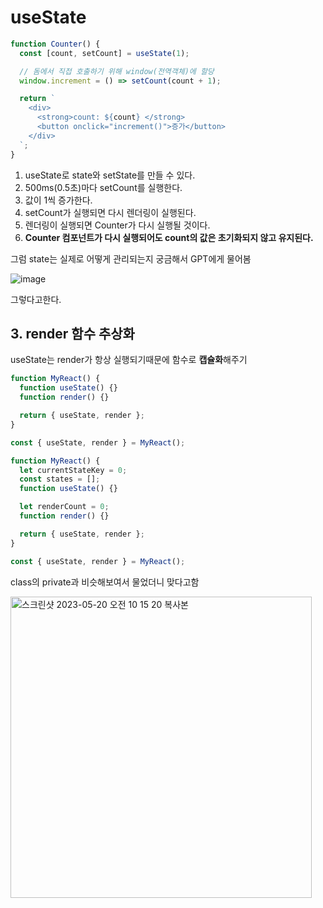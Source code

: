 # useState

```jsx
function Counter() {
  const [count, setCount] = useState(1);

  // 돔에서 직접 호출하기 위해 window(전역객체)에 할당
  window.increment = () => setCount(count + 1);

  return `
    <div>
      <strong>count: ${count} </strong>
      <button onclick="increment()">증가</button>
    </div>
  `;
}
```

1. useState로 state와 setState를 만들 수 있다.
2. 500ms(0.5초)마다 setCount를 실행한다.
3. 값이 1씩 증가한다.
4. setCount가 실행되면 다시 렌더링이 실행된다.
5. 렌더링이 실행되면 Counter가 다시 실행될 것이다.
6. **Counter 컴포넌트가 다시 실행되어도 count의 값은 초기화되지 않고 유지된다.**

그럼 state는 실제로 어떻게 관리되는지 궁금해서 GPT에게 물어봄

![image](https://github.com/codesquad-fe-book-study/web-component-js/assets/114852081/3fc9fb6e-15f2-4016-92b3-f38ed0738560)

그렇다고한다.

## 3. **render 함수 추상화**

useState는 render가 항상 실행되기때문에 함수로 **캡슐화**해주기

```jsx
function MyReact() {
  function useState() {}
  function render() {}

  return { useState, render };
}

const { useState, render } = MyReact();
```

```jsx
function MyReact() {
  let currentStateKey = 0;
  const states = [];
  function useState() {}

  let renderCount = 0;
  function render() {}

  return { useState, render };
}

const { useState, render } = MyReact();
```
class의 private과 비슷해보여서 물었더니 맞다고함

<img width="482" alt="스크린샷 2023-05-20 오전 10 15 20 복사본" src="https://user-images.githubusercontent.com/114852081/239660786-4ca1db93-c4c2-4c27-9cb5-4a6edf4c85db.png">

